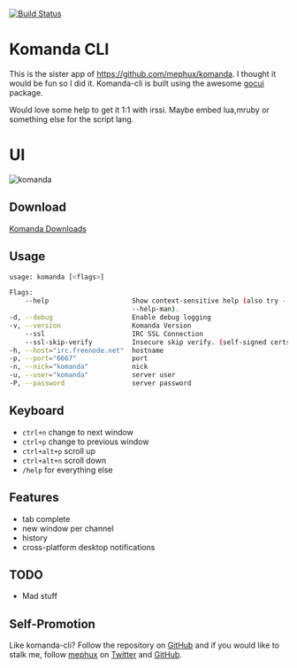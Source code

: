 [![Build Status](http://komanda.io:8080/api/badges/mephux/komanda-cli/status.svg)](http://komanda.io:8080/mephux/komanda-cli)

# Komanda CLI

This is the sister app of https://github.com/mephux/komanda. 
I thought it would be fun so I did it. Komanda-cli is built using the awesome [gocui](https://github.com/jroimartin/gocui) package.

Would love some help to get it 1:1 with irssi. 
Maybe embed lua,mruby or something else for the script lang.

# UI

![komanda](http://i.imgur.com/v00gmy2.png)

## Download

  [Komanda Downloads](https://github.com/mephux/komanda-cli/releases)

## Usage

  ```bash
usage: komanda [<flags>]

Flags:
      --help                     Show context-sensitive help (also try --help-long and
                                 --help-man).
  -d, --debug                    Enable debug logging
  -v, --version                  Komanda Version
      --ssl                      IRC SSL Connection
      --ssl-skip-verify          Insecure skip verify. (self-signed certs)
  -h, --host="irc.freenode.net"  hostname
  -p, --port="6667"              port
  -n, --nick="komanda"           nick
  -u, --user="komanda"           server user
  -P, --password                 server password
  ```

## Keyboard

  * `ctrl+n` change to next window
  * `ctrl+p` change to previous window
  * `ctrl+alt+p` scroll up
  * `ctrl+alt+n` scroll down
  * `/help` for everything else

## Features

  * tab complete
  * new window per channel
  * history
  * cross-platform desktop notifications

## TODO

  * Mad stuff

## Self-Promotion

Like komanda-cli? Follow the repository on
[GitHub](https://github.com/mephux/komanda-cli) and if
you would like to stalk me, follow [mephux](http://dweb.io/) on
[Twitter](http://twitter.com/mephux) and
[GitHub](https://github.com/mephux).
